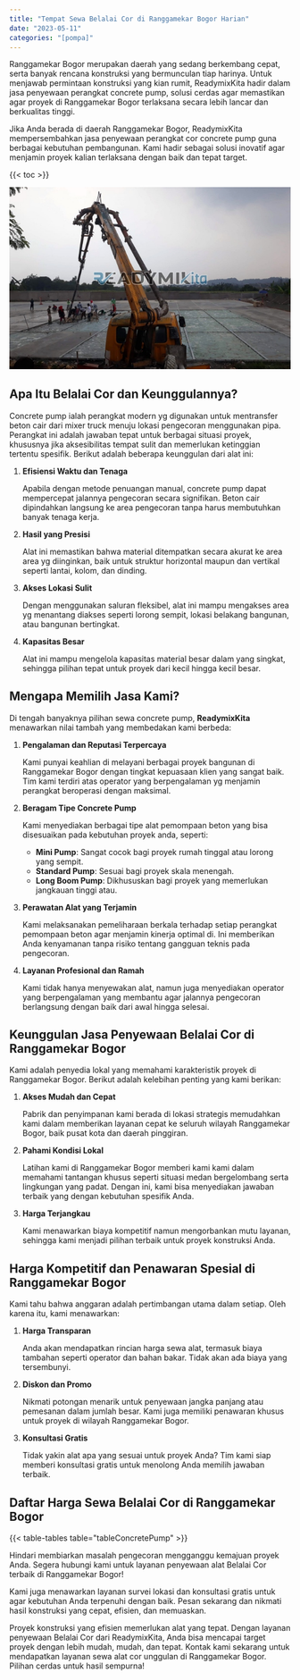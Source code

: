 ```yaml
---
title: "Tempat Sewa Belalai Cor di Ranggamekar Bogor Harian"
date: "2023-05-11"
categories: "[pompa]"
---
```


Ranggamekar Bogor merupakan daerah yang sedang berkembang cepat, serta banyak rencana konstruksi yang bermunculan tiap harinya. Untuk menjawab permintaan konstruksi yang kian rumit, ReadymixKita hadir dalam jasa penyewaan perangkat concrete pump, solusi cerdas agar memastikan agar proyek di Ranggamekar Bogor terlaksana secara lebih lancar dan berkualitas tinggi.

Jika Anda berada di daerah Ranggamekar Bogor, ReadymixKita mempersembahkan jasa penyewaan perangkat cor concrete pump guna berbagai kebutuhan pembangunan. Kami hadir sebagai solusi inovatif agar menjamin proyek kalian terlaksana dengan baik dan tepat target.

{{< toc >}}

![Tempat Sewa Belalai Cor di Ranggamekar Bogor Harian](/images/pompa/sewa-pompa-06.jpg)

## Apa Itu Belalai Cor dan Keunggulannya?

Concrete pump ialah perangkat modern yg digunakan untuk mentransfer beton cair dari mixer truck menuju lokasi pengecoran menggunakan pipa. Perangkat ini adalah jawaban tepat untuk berbagai situasi proyek, khususnya jika aksesibilitas tempat sulit dan memerlukan ketinggian tertentu spesifik. Berikut adalah beberapa keunggulan dari alat ini:

1. **Efisiensi Waktu dan Tenaga**

   Apabila dengan metode penuangan manual, concrete pump dapat mempercepat jalannya pengecoran secara signifikan. Beton cair dipindahkan langsung ke area pengecoran tanpa harus membutuhkan banyak tenaga kerja.

2. **Hasil yang Presisi**

   Alat ini memastikan bahwa material ditempatkan secara akurat ke area area yg diinginkan, baik untuk struktur horizontal maupun dan vertikal seperti lantai, kolom, dan dinding.

3. **Akses Lokasi Sulit**

   Dengan menggunakan saluran fleksibel, alat ini mampu mengakses area yg menantang diakses seperti lorong sempit, lokasi belakang bangunan, atau bangunan bertingkat.

4. **Kapasitas Besar**

   Alat ini mampu mengelola kapasitas material besar dalam yang singkat, sehingga pilihan tepat untuk proyek dari kecil hingga kecil besar.

## Mengapa Memilih Jasa Kami?

Di tengah banyaknya pilihan sewa concrete pump, **ReadymixKita** menawarkan nilai tambah yang membedakan kami berbeda:

1. **Pengalaman dan Reputasi Terpercaya**

   Kami punyai keahlian di melayani berbagai proyek bangunan di Ranggamekar Bogor dengan tingkat kepuasaan klien yang sangat baik. Tim kami terdiri atas operator yang berpengalaman yg menjamin perangkat beroperasi dengan maksimal.

2. **Beragam Tipe Concrete Pump**

   Kami menyediakan berbagai tipe alat pemompaan beton yang bisa disesuaikan pada kebutuhan proyek anda, seperti:
   - **Mini Pump**: Sangat cocok bagi proyek rumah tinggal atau lorong yang sempit.
   - **Standard Pump**: Sesuai bagi proyek skala menengah.
   - **Long Boom Pump**: Dikhususkan bagi proyek yang memerlukan jangkauan tinggi atau.

3. **Perawatan Alat yang Terjamin**

   Kami melaksanakan pemeliharaan berkala terhadap setiap perangkat pemompaan beton agar menjamin kinerja optimal di. Ini memberikan Anda kenyamanan tanpa risiko tentang gangguan teknis pada pengecoran.

4. **Layanan Profesional dan Ramah**

   Kami tidak hanya menyewakan alat, namun juga menyediakan operator yang berpengalaman yang membantu agar jalannya pengecoran berlangsung dengan baik dari awal hingga selesai.

## Keunggulan Jasa Penyewaan Belalai Cor di Ranggamekar Bogor

Kami adalah penyedia lokal yang memahami karakteristik proyek di Ranggamekar Bogor. Berikut adalah kelebihan penting yang kami berikan:

1. **Akses Mudah dan Cepat**

   Pabrik dan penyimpanan kami berada di lokasi strategis memudahkan kami dalam memberikan layanan cepat ke seluruh wilayah Ranggamekar Bogor, baik pusat kota dan daerah pinggiran.

2. **Pahami Kondisi Lokal**

   Latihan kami di Ranggamekar Bogor memberi kami kami dalam memahami tantangan khusus seperti situasi medan bergelombang serta lingkungan yang padat. Dengan ini, kami bisa menyediakan jawaban terbaik yang dengan kebutuhan spesifik Anda.

3. **Harga Terjangkau**

   Kami menawarkan biaya kompetitif namun mengorbankan mutu layanan, sehingga kami menjadi pilihan terbaik untuk proyek konstruksi Anda.

## Harga Kompetitif dan Penawaran Spesial di Ranggamekar Bogor

Kami tahu bahwa anggaran adalah pertimbangan utama dalam setiap. Oleh karena itu, kami menawarkan:

1. **Harga Transparan**

   Anda akan mendapatkan rincian harga sewa alat, termasuk biaya tambahan seperti operator dan bahan bakar. Tidak akan ada biaya yang tersembunyi.

2. **Diskon dan Promo**

   Nikmati potongan menarik untuk penyewaan jangka panjang atau pemesanan dalam jumlah besar. Kami juga memiliki penawaran khusus untuk proyek di wilayah Ranggamekar Bogor.

3. **Konsultasi Gratis**

   Tidak yakin alat apa yang sesuai untuk proyek Anda? Tim kami siap memberi konsultasi gratis untuk menolong Anda memilih jawaban terbaik.

## Daftar Harga Sewa Belalai Cor di Ranggamekar Bogor

{{< table-tables table="tableConcretePump" >}}

Hindari membiarkan masalah pengecoran mengganggu kemajuan proyek Anda. Segera hubungi kami untuk layanan penyewaan alat Belalai Cor terbaik di Ranggamekar Bogor!

Kami juga menawarkan layanan survei lokasi dan konsultasi gratis untuk agar kebutuhan Anda terpenuhi dengan baik. Pesan sekarang dan nikmati hasil konstruksi yang cepat, efisien, dan memuaskan.

Proyek konstruksi yang efisien memerlukan alat yang tepat. Dengan layanan penyewaan Belalai Cor dari ReadymixKita, Anda bisa mencapai target proyek dengan lebih mudah, mudah, dan tepat. Kontak kami sekarang untuk mendapatkan layanan sewa alat cor unggulan di Ranggamekar Bogor. Pilihan cerdas untuk hasil sempurna!